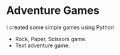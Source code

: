 #  Adventure Games

I created some simple games using Python
  - Rock, Paper, Scissors game.
  - Text adventure game.
